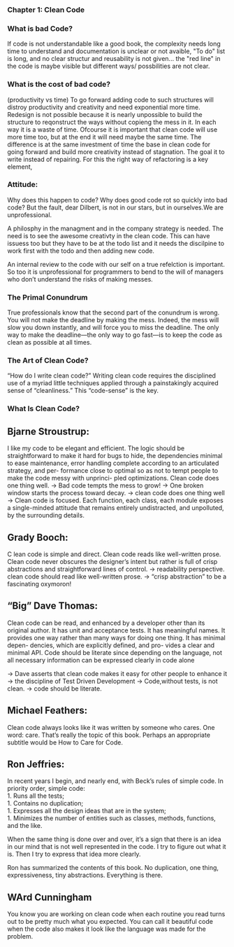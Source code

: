 ### Chapter 1: Clean Code


### What is bad Code?
If code is not understandable like a good book, the complexity needs long time to understand and documentation is unclear or not avaible, "To do" list is long,
and no clear structur and reusability is not given...
the "red line" in the code is maybe visible but different ways/ possbilities are not clear. 

### What is the cost of bad code?
(productivity vs time)
To go forward adding code to such structures will distroy productivity and creativity and need exponential more time.
Redesign is not possible because it is nearly unpossible to build the structure to reqonstruct the ways without copieng the mess in it.
In each way it is a waste of time. Ofcourse it is important that clean code will use more time too, but at the end it will need maybe the same time.
The difference is at the same investment of time the base in clean code for going forward and build more creativity instead of stagnation. The goal it to write instead of repairing. For this the right way of refactoring is a key element,

### Attitude: 
Why does this happen to code? Why does good code rot so quickly into bad code?
But the fault, dear Dilbert, is not in our stars, but in ourselves.We are unprofessional.

A philosphy in the managment and in the company strategy is needed.
The need is to see the awesome creativty in the clean code. This can have issuess too but they have to be at the todo list and it needs the discilpine to work first with the todo and then adding new code.

An internal review to the code with our self on a true refelction is important.
So too it is unprofessional for programmers to bend to the will of managers who don’t
understand the risks of making messes.

### The Primal Conundrum
True professionals know that the second part of the conundrum is wrong. You will not
make the deadline by making the mess.
Indeed, the mess will slow you down instantly, and
will force you to miss the deadline. The only way to make the deadline—the only way to
go fast—is to keep the code as clean as possible at all times.

### The Art of Clean Code?
“How do I write clean code?”
Writing clean code requires the disciplined use of a myriad little techniques applied
through a painstakingly acquired sense of “cleanliness.” This “code-sense” is the key.

### What Is Clean Code?
<h2>Bjarne Stroustrup:</h2>
I like my code to be elegant and efficient. The
logic should be straightforward to make it hard
for bugs to hide, the dependencies minimal to
ease maintenance, error handling complete
according to an articulated strategy, and per-
formance close to optimal so as not to tempt
people to make the code messy with unprinci-
pled optimizations. Clean code does one thing
well.
-> Bad code tempts the mess to grow!
-> One broken window starts the process toward decay.
-> clean code does one thing well
-> Clean code is focused. Each
function, each class, each module exposes a single-minded attitude that remains entirely
undistracted, and unpolluted, by the surrounding details.

<h2>Grady Booch:</h2>C
lean code is simple and direct. Clean code
reads like well-written prose. Clean code never
obscures the designer’s intent but rather is full
of crisp abstractions and straightforward lines
of control.
-> readability perspective. clean code should
read like well-written prose.
-> “crisp abstraction” to be a fascinating oxymoron!

<h2>“Big” Dave Thomas:</h2>
<p>Clean code can be read, and enhanced by a
developer other than its original author. It has
unit and acceptance tests. It has meaningful
names. It provides one way rather than many
ways for doing one thing. It has minimal depen-
dencies, which are explicitly defined, and pro-
vides a clear and minimal API. Code should be
literate since depending on the language, not all
necessary information can be expressed clearly
in code alone </p>
<p>
-> Dave asserts that
clean code makes it easy for other people to enhance it
-> the discipline of Test Driven Development
-> Code,without tests, is not clean.
-> code should be literate.</p>


<h2>Michael Feathers:</h2>
<p>Clean code always
looks like it was written by someone who cares.
One word: care. That’s really the topic of
this book. Perhaps an appropriate subtitle
would be How to Care for Code.</p>

<h2>Ron Jeffries:</h2>
<p>In recent years I begin, and nearly end, with Beck’s
rules of simple code. In priority order, simple code:</br>
1. Runs all the tests;</br>
1. Contains no duplication;</br>
1. Expresses all the design ideas that are in the
system;</br>
1. Minimizes the number of entities such as classes,
methods, functions, and the like.</br></p>

<p>When the same thing is done over and over,
it’s a sign that there is an idea in our mind that is not well represented in the code. I try to
figure out what it is. Then I try to express that idea more clearly.</p>

<p>Ron has summarized the contents of this book. No
duplication, one thing, expressiveness, tiny abstractions. Everything is there.</p>

<h2>WArd Cunningham</h2>
<p>You know you are working on clean code when each
routine you read turns out to be pretty much what
you expected. You can call it beautiful code when
the code also makes it look like the language was
made for the problem.</p>
